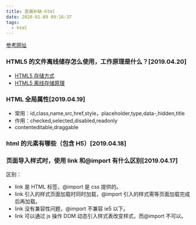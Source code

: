 ```yaml
---
title: 查漏补缺-html
date: 2020-01-09 09:16:37
tags:
  - html
---
```


[参考网址](https://github.com/haizlin/fe-interview/blob/master/category/history.md)

<!--more-->

### HTML5 的文件离线储存怎么使用，工作原理是什么？[2019.04.20]

- [HTML5 存储方式](https://segmentfault.com/a/1190000011516871)
- [HTML5 离线存储原理](https://segmentfault.com/a/1190000006984353)

### HTML 全局属性[2019.04.19]

- 常用：id,class,name,src,href,style，placeholder,type,data-,hidden,title
- 作用：checked,selected,disabled,readonly
- contenteditable,draggable

### html 的元素有哪些（包含 H5）[2019.04.18]

### 页面导入样式时，使用 link 和@import 有什么区别[2019.04.17]

区别：

- link 是 HTML 标签，@import 是 css 提供的。
- link 引入的样式页面加载时同时加载，@import 引入的样式需等页面加载完成后再加载。
- link 没有兼容性问题，@import 不兼容 ie5 以下。
- link 可以通过 js 操作 DOM 动态引入样式表改变样式，而@import 不可以。
